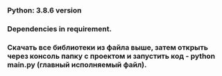 ### Python: 3.8.6 version

### Dependencies in requirement.

### Скачать все библиотеки из файла выше, затем открыть через консоль папку с проектом и запустить код - python main.py (главный исполняемый файл).
